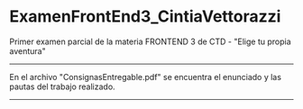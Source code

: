 # ExamenFrontEnd3_CintiaVettorazzi
Primer examen parcial de la materia FRONTEND 3 de CTD - "Elige tu propia aventura"

**********************************************************************************
En el archivo "ConsignasEntregable.pdf" se encuentra el enunciado y las pautas 
del trabajo realizado.
**********************************************************************************
